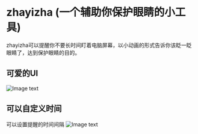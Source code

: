 # zhayizha (一个辅助你保护眼睛的小工具)

zhayizha可以提醒你不要长时间盯着电脑屏幕，以小动画的形式告诉你该眨一眨眼睛了，达到保护眼睛的目的。

## 可爱的UI
![Image text]()

## 可以自定义时间
可以设置提醒的时间间隔
![Image text]()
